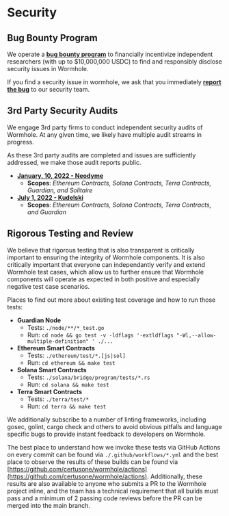 # Security

## Bug Bounty Program

We operate a **[bug bounty program](https://immunefi.com/bounty/wormhole/)** to financially incentivize independent researchers (with up to $10,000,000 USDC) to find and responsibly disclose security issues in Wormhole.

If you find a security issue in wormhole, we ask that you immediately **[report the bug](https://immunefi.com/bounty/wormhole/)** to our security team.

## 3rd Party Security Audits

We engage 3rd party firms to conduct independent security audits of Wormhole.  At any given time, we likely have multiple audit streams in progress.

As these 3rd party audits are completed and issues are sufficiently addressed, we make those audit reports public.

- **[January, 10, 2022 - Neodyme](https://storage.googleapis.com/wormhole-audits/2022-01-10_neodyme.pdf)**
    - **Scopes**: *Ethereum Contracts, Solana Contracts, Terra Contracts, Guardian, and Solitaire*
- **[July 1, 2022 - Kudelski](https://storage.googleapis.com/wormhole-audits/2022-07-01_kudelski.pdf)**
    - **Scopes**: *Ethereum Contracts, Solana Contracts, Terra Contracts, and Guardian*

## Rigorous Testing and Review

We believe that rigorous testing that is also transparent is critically important to ensuring the integrity of Wormhole components. It is also critically important that everyone can independantly verify and extend Wormhole test cases, which allow us to further ensure that Wormhole components will operate as expected in both positive and especially negative test case scenarios.

Places to find out more about existing test coverage and how to run those tests:

- **Guardian Node**
    - Tests: `./node/**/*_test.go`
    - Run: `cd node && go test -v -ldflags '-extldflags "-Wl,--allow-multiple-definition" ' ./...`
- **Ethereum Smart Contracts**
    - Tests: `./ethereum/test/*.[js|sol]`
    - Run: `cd ethereum && make test`
- **Solana Smart Contracts**
    - Tests: `./solana/bridge/program/tests/*.rs`
    - Run: `cd solana && make test`
- **Terra Smart Contracts**
    - Tests: `./terra/test/*`
    - Run: `cd terra && make test`

We additionally subscribe to a number of linting frameworks, including gosec, golint, cargo check and others to avoid obvious pitfalls and language specific bugs to provide instant feedback to developers on Wormhole.

The best place to understand how we invoke these tests via GitHub Actions on every commit can be found via `./.github/workflows/*.yml` and the best place to observe the results of these builds can be found via [https://github.com/certusone/wormhole/actions](https://github.com/certusone/wormhole/actions).  Additionally, these results are also available to anyone who submits a PR to the Wormhole project inline, and the team has a technical requirement that all builds must pass and a minimum of 2 passing code reviews before the PR can be merged into the main branch.